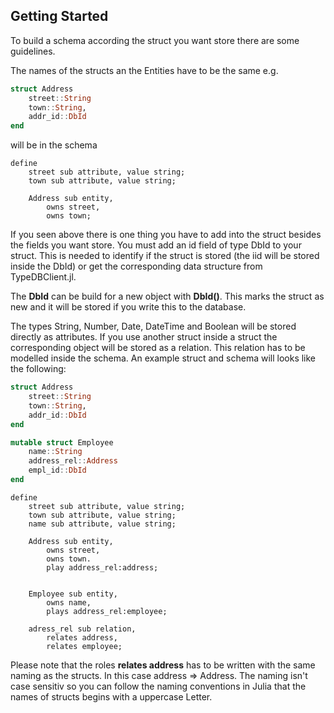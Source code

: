 ## Getting Started

To build a schema according the struct you want store there are some guidelines.

The names of the structs an the Entities have to be the same e.g.

```julia
struct Address
    street::String
    town::String,
    addr_id::DbId
end
```
will be in the schema

```
define
    street sub attribute, value string;
    town sub attribute, value string;

    Address sub entity,
        owns street,
        owns town;
```

If you seen above there is one thing you have to add into the struct besides the fields you want store.
You must add an id field of type DbId to your struct. This is needed to identify if the struct is stored
(the iid will be stored inside the DbId) or get the corresponding data structure from TypeDBClient.jl.

The **DbId** can be build for a new object with **DbId()**. This marks the struct as new and it will
be stored if you write this to the database.

The types String, Number, Date, DateTime and Boolean will be stored directly as attributes.
If you use another struct inside a struct the corresponding object will be stored as a relation.
This relation has to be modelled inside the schema. An example struct and schema will looks like the
following:

```julia
struct Address
    street::String
    town::String,
    addr_id::DbId
end
```

```julia
mutable struct Employee
    name::String
    address_rel::Address
    empl_id::DbId
end
```

```
define
    street sub attribute, value string;
    town sub attribute, value string;
    name sub attribute, value string;

    Address sub entity,
        owns street,
        owns town.
        play address_rel:address;


    Employee sub entity,
        owns name,
        plays address_rel:employee;

    adress_rel sub relation,
        relates address,
        relates employee;
```

Please note that the roles **relates address** has to be written with the same naming as the structs.
In this case address => Address. The naming isn't case sensitiv so you can follow the naming conventions
in Julia that the names of structs begins with a uppercase Letter.
